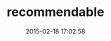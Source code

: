 ---
layout: post
title:  "recommendable"
repo:   "davidcelis/recommendable"
date:   2015-02-18 17:02:58
gemurl: https://github.com/davidcelis/recommendable
---